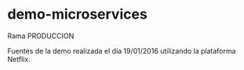 # demo-microservices
Rama PRODUCCION

Fuentes de la demo realizada el día 19/01/2016 utilizando la plataforma Netflix.
